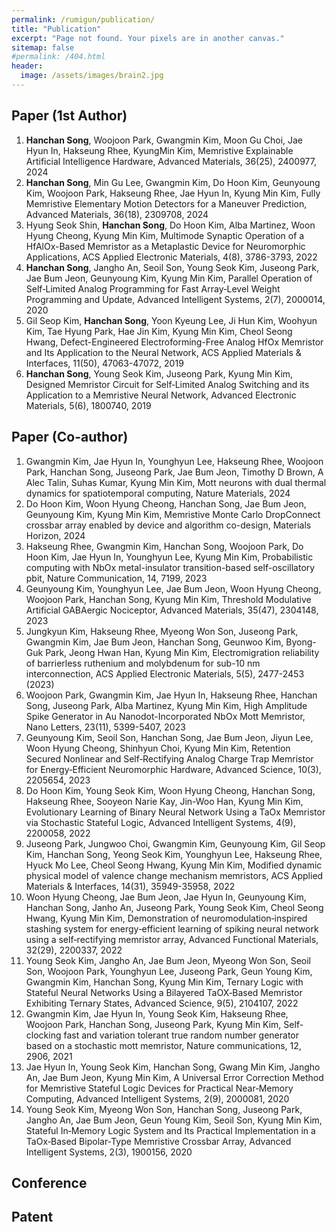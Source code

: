 ```yaml
---
permalink: /rumigun/publication/
title: "Publication"
excerpt: "Page not found. Your pixels are in another canvas."
sitemap: false
#permalink: /404.html
header:
  image: /assets/images/brain2.jpg
---
```


## Paper (1st Author)

1. **Hanchan Song**, Woojoon Park, Gwangmin Kim, Moon Gu Choi, Jae Hyun In, Hakseung Rhee, KyungMin Kim, Memristive Explainable Artificial Intelligence Hardware, Advanced Materials, 36(25), 2400977, 2024
2. **Hanchan Song**, Min Gu Lee, Gwangmin Kim, Do Hoon Kim, Geunyoung Kim, Woojoon Park, Hakseung Rhee, Jae Hyun In, Kyung Min Kim, Fully Memristive Elementary Motion Detectors for a Maneuver Prediction, Advanced Materials, 36(18), 2309708, 2024
3. Hyung Seok Shin, **Hanchan Song**, Do Hoon Kim, Alba Martinez, Woon Hyung Cheong, Kyung Min Kim, Multimode Synaptic Operation of a HfAlOx-Based Memristor as a Metaplastic Device for Neuromorphic Applications, ACS Applied Electronic Materials, 4(8), 3786-3793, 2022
3. **Hanchan Song**, Jangho An, Seoil Son, Young Seok Kim, Juseong Park, Jae Bum Jeon, Geunyoung Kim, Kyung Min Kim, Parallel Operation of Self‐Limited Analog Programming for Fast Array‐Level Weight Programming and Update, Advanced Intelligent Systems, 2(7), 2000014, 2020
4. Gil Seop Kim, **Hanchan Song**, Yoon Kyeung Lee, Ji Hun Kim, Woohyun Kim, Tae Hyung Park, Hae Jin Kim, Kyung Min Kim, Cheol Seong Hwang, Defect-Engineered Electroforming-Free Analog HfOx Memristor and Its Application to the Neural Network, ACS Applied Materials & Interfaces, 11(50), 47063-47072, 2019
5. **Hanchan Song**, Young Seok Kim, Juseong Park, Kyung Min Kim, Designed Memristor Circuit for Self‐Limited Analog Switching and its Application to a Memristive Neural Network, Advanced Electronic Materials, 5(6), 1800740, 2019

## Paper (Co-author)

1. Gwangmin Kim, Jae Hyun In, Younghyun Lee, Hakseung Rhee, Woojoon Park, Hanchan Song, Juseong Park, Jae Bum Jeon, Timothy D Brown, A Alec Talin, Suhas Kumar, Kyung Min Kim, Mott neurons with dual thermal dynamics for spatiotemporal computing, Nature Materials, 2024
2. Do Hoon Kim, Woon Hyung Cheong, Hanchan Song, Jae Bum Jeon, Geunyoung Kim, Kyung Min Kim, Memristive Monte Carlo DropConnect crossbar array enabled by device and algorithm co-design, Materials Horizon, 2024
3. Hakseung Rhee, Gwangmin Kim, Hanchan Song, Woojoon Park, Do Hoon Kim, Jae Hyun In, Younghyun Lee, Kyung Min Kim, Probabilistic computing with NbOx metal-insulator transition-based self-oscillatory pbit, Nature Communication, 14, 7199, 2023
4. Geunyoung Kim, Younghyun Lee, Jae Bum Jeon, Woon Hyung Cheong, Woojoon Park, Hanchan Song, Kyung Min Kim, Threshold Modulative Artificial GABAergic Nociceptor, Advanced Materials, 35(47), 2304148, 2023
5. Jungkyun Kim, Hakseung Rhee, Myeong Won Son, Juseong Park, Gwangmin Kim, Jae Bum Jeon, Hanchan Song, Geunwoo Kim, Byong-Guk Park, Jeong Hwan Han, Kyung Min Kim, Electromigration reliability of barrierless ruthenium and molybdenum for sub-10 nm interconnection, ACS Applied Electronic Materials, 5(5), 2477-2453 (2023)
6. Woojoon Park, Gwangmin Kim, Jae Hyun In, Hakseung Rhee, Hanchan Song, Juseong Park, Alba Martinez, Kyung Min Kim, High Amplitude Spike Generator in Au Nanodot-Incorporated NbOx Mott Memristor, Nano Letters, 23(11), 5399-5407, 2023
7. Geunyoung Kim, Seoil Son, Hanchan Song, Jae Bum Jeon, Jiyun Lee, Woon Hyung Cheong, Shinhyun Choi, Kyung Min Kim, Retention Secured Nonlinear and Self‐Rectifying Analog Charge Trap Memristor for Energy‐Efficient Neuromorphic Hardware, Advanced Science, 10(3), 2205654, 2023
8. Do Hoon Kim, Young Seok Kim, Woon Hyung Cheong, Hanchan Song, Hakseung Rhee, Sooyeon Narie Kay, Jin-Woo Han, Kyung Min Kim, Evolutionary Learning of Binary Neural Network Using a TaOx Memristor via Stochastic Stateful Logic, Advanced Intelligent Systems, 4(9), 2200058, 2022
9. Juseong Park, Jungwoo Choi, Gwangmin Kim, Geunyoung Kim, Gil Seop Kim, Hanchan Song, Yeong Seok Kim, Younghyun Lee, Hakseung Rhee, Hyuck Mo Lee, Cheol Seong Hwang, Kyung Min Kim, Modified dynamic physical model of valence change mechanism memristors, ACS Applied Materials & Interfaces, 14(31), 35949-35958, 2022
10. Woon Hyung Cheong, Jae Bum Jeon, Jae Hyun In, Geunyoung Kim, Hanchan Song, Janho An, Juseong Park, Young Seok Kim, Cheol Seong Hwang, Kyung Min Kim, Demonstration of neuromodulation‐inspired stashing system for energy‐efficient learning of spiking neural network using a self‐rectifying memristor array, Advanced Functional Materials, 32(29), 2200337, 2022
11. Young Seok Kim, Jangho An, Jae Bum Jeon, Myeong Won Son, Seoil Son, Woojoon Park, Younghyun Lee, Juseong Park, Geun Young Kim, Gwangmin Kim, Hanchan Song, Kyung Min Kim, Ternary Logic with Stateful Neural Networks Using a Bilayered TaOX‐Based Memristor Exhibiting Ternary States, Advanced Science, 9(5), 2104107, 2022
12. Gwangmin Kim, Jae Hyun In, Young Seok Kim, Hakseung Rhee, Woojoon Park, Hanchan Song, Juseong Park, Kyung Min Kim, Self-clocking fast and variation tolerant true random number generator based on a stochastic mott memristor, Nature communications, 12, 2906, 2021
13. Jae Hyun In, Young Seok Kim, Hanchan Song, Gwang Min Kim, Jangho An, Jae Bum Jeon, Kyung Min Kim, A Universal Error Correction Method for Memristive Stateful Logic Devices for Practical Near‐Memory Computing, Advanced Intelligent Systems, 2(9), 2000081, 2020
14. Young Seok Kim, Myeong Won Son, Hanchan Song, Juseong Park, Jangho An, Jae Bum Jeon, Geun Young Kim, Seoil Son, Kyung Min Kim, Stateful In‐Memory Logic System and Its Practical Implementation in a TaOx‐Based Bipolar‐Type Memristive Crossbar Array, Advanced Intelligent Systems, 2(3), 1900156, 2020

## Conference

## Patent
